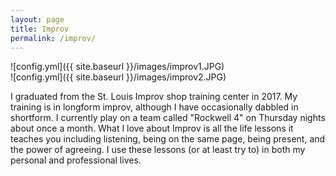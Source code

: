 ```yaml
---
layout: page
title: Improv
permalink: /improv/
---
```


![config.yml]({{ site.baseurl }}/images/improv1.JPG)  
![config.yml]({{ site.baseurl }}/images/improv2.JPG)

I graduated from the St. Louis Improv shop training center in 2017. My training is in longform improv, although I have occasionally dabbled in shortform. I currently play on a team called "Rockwell 4" on Thursday nights about once a month. What I love about Improv is all the life lessons it teaches you including listening, being on the same page, being present, and the power of agreeing. I use these lessons (or at least try to) in both my personal and professional lives.
